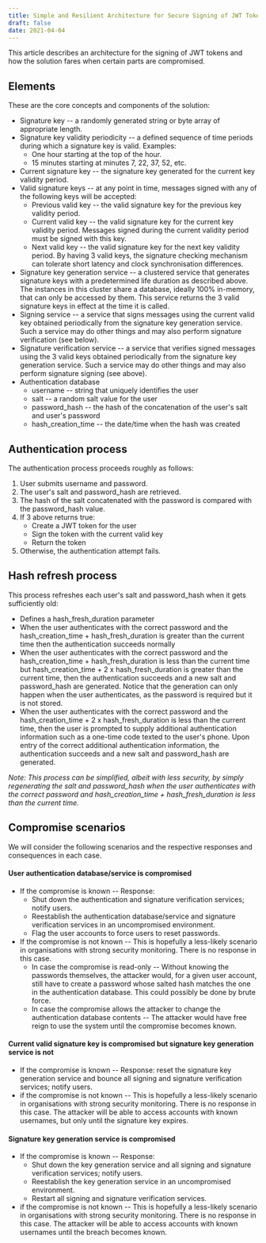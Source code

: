 ```yaml
---
title: Simple and Resilient Architecture for Secure Signing of JWT Tokens
draft: false
date: 2021-04-04
---
```


This article describes an architecture for the signing of JWT tokens and how the solution fares when certain parts are compromised.

## Elements

These are the core concepts and components of the solution:

- Signature key -- a randomly generated string or byte array of appropriate length.
- Signature key validity periodicity -- a defined sequence of time periods during which a signature key is valid.  Examples:
  - One hour starting at the top of the hour.
  - 15 minutes starting at minutes 7, 22, 37, 52, etc.
- Current signature key -- the signature key generated for the current key validity period.
- Valid signature keys -- at any point in time, messages signed with any of the following keys will be accepted:
  - Previous valid key -- the valid signature key for the previous key validity period.
  - Current valid key -- the valid signature key for the current key validity period.  Messages signed during the current validity period must be signed with this key.
  - Next valid key -- the valid signature key for the next key validity period.
  By having 3 valid keys, the signature checking mechanism can tolerate short latency and clock synchronisation differences.
- Signature key generation service -- a clustered service that generates signature keys with a predetermined life duration as described above.  The instances in this cluster share a database, ideally 100% in-memory, that can only be accessed by them.  This service returns the 3 valid signature keys in effect at the time it is called.
- Signing service -- a service that signs messages using the current valid key obtained periodically from the signature key generation service.  Such a service may do other things and may also perform signature verification (see below).
- Signature verification service -- a service that verifies signed messages using the 3 valid keys obtained periodically from the signature key generation service.  Such a service may do other things and may also perform signature signing (see above).
- Authentication database
  - username -- string that uniquely identifies the user
  - salt -- a random salt value for the user
  - password_hash -- the hash of the concatenation of the user's salt and user's password
  - hash_creation_time -- the date/time when the hash was created
## Authentication process
The authentication process proceeds roughly as follows:
1. User submits username and password.
2. The user's salt and password_hash are retrieved.
3. The hash of the salt concatenated with the password is compared with the password_hash value.
4. If 3 above returns true:
   - Create a JWT token for the user
   - Sign the token with the current valid key
   - Return the token
5. Otherwise, the authentication attempt fails.


## Hash refresh process

This process refreshes each user's salt and password_hash when it gets sufficiently old:

- Defines a hash_fresh_duration parameter
- When the user authenticates with the correct password and the hash_creation_time  + hash_fresh_duration is greater than the current time then the authentication succeeds normally
- When the user authenticates with the correct password and the hash_creation_time  + hash_fresh_duration is less than the current time but hash_creation_time + 2 x hash_fresh_duration is greater than the current time, then the authentication succeeds and a new salt and password_hash are generated.  Notice that the generation can only happen when the user authenticates, as the password is required but it is not stored.
- When the user authenticates with the correct password and the hash_creation_time  + 2 x hash_fresh_duration is less than the current time, then the user is prompted to supply additional authentication information such as a one-time code texted to the user's phone.  Upon entry of the correct additional authentication information, the authentication succeeds and a new salt and password_hash are generated.

*Note: This process can be simplified, albeit with less security, by simply regenerating the salt and password_hash when the user authenticates with the correct password and hash_creation_time + hash_fresh_duration is less than the current time.*



## Compromise scenarios

We will consider the following scenarios and the respective responses and consequences in each case.

#### User authentication database/service is compromised

- If the compromise is known -- Response:
  - Shut down the authentication and signature verification services; notify users.
  - Reestablish the authentication database/service and signature verification services in an uncompromised environment.
  - Flag the user accounts to force users to reset passwords.
- If the compromise is not known -- This is hopefully a less-likely scenario in organisations with strong security monitoring.  There is no response in this case.  
  - In case the compromise is read-only -- Without knowing the passwords themselves, the attacker would, for a given user account, still have to create a password whose salted hash matches the one in the authentication database.  This could possibly be done by brute force.
  - In case the compromise allows the attacker to change the authentication database contents -- The attacker would have free reign to use the system until the compromise becomes known.

#### Current valid signature key is compromised but signature key generation service is not

- If the compromise is known -- Response: reset the signature key generation service and bounce all signing and signature verification services; notify users.
- if the compromise is not known -- This is hopefully a less-likely scenario in organisations with strong security monitoring.  There is no response in this case.  The attacker will be able to access accounts with known usernames, but only until the signature key expires.

#### Signature key generation service is compromised

- If the compromise is known -- Response:
  - Shut down the key generation service and all signing and signature verification services; notify users.
  - Reestablish the key generation service in an uncompromised environment.
  - Restart all signing and signature verification services.
- if the compromise is not known -- This is hopefully a less-likely scenario in organisations with strong security monitoring.  There is no response in this case.  The attacker will be able to access accounts with known usernames until the breach becomes known.